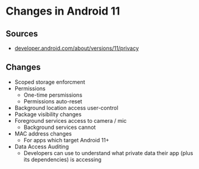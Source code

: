 # Changes in Android 11

## Sources
  
- [developer.android.com/about/versions/11/privacy](https://developer.android.com/about/versions/11/privacy)

## Changes

- Scoped storage enforcment
- Permissions
  - One-time persmissions
  - Permissions auto-reset
- Background location access user-control
- Package visibility changes
- Foreground services access to camera / mic
  - Background services cannot
- MAC address changes 
  - For apps which target Android 11+ 
- Data Access Auditing
  - Developers can use to understand what private data their app (plus its dependencies) is accessing  
